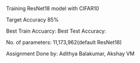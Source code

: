 
Training ResNet18 model with CIFAR10

Target Accuracy 85%

Best Train Accuarcy:
Best Test Accuracy:

No. of parameters: 11,173,962(default ResNet18)




Assignment Done by: Adithya Balakumar, Akshay VM
